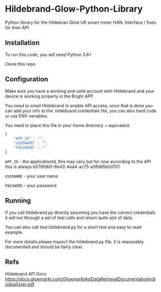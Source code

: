 # Hildebrand-Glow-Python-Library
Python library for the Hildebran Glow UK smart meter HAN.  Interface / fixes for their API

## Installation

To run this code, you will need Python 3.6+

Clone this repo

## Configuration 

Make sure you have a working and valid account with Hildebrand and your device is working properly in the Bright APP.

You need to email Hildebrand to enable API access, once that is done you can add your info to the .hildebrand.credentials file, you can also hard code or use ENV variables.

You need to place this file in your home directory ~ equivalent.

```javascript
{
    "APP_ID" : "",
    "USERNAME" : "",
    "PASSWORD" : ""
}
```

`APP_ID` - the applicationId, this may vary but for now according to the API this is always b576fdb0-6e43-4ea4-ac75-a0fd85b0d701 

`USERNAME` - your user name

`PASSWORD` - your password 

## Running

If you call hildebrand.py directly assuming you have the correct credentials it will run through a set of test calls and return quite alot of data.

You can also call test.hildebrand.py for a short test and easy to read example.  

For more details please inspect the hildebrand.py file, it is reasonably documented and should be fairly clear. 

## Refs

Hildebrand API Docs https://docs.glowmarkt.com/GlowmarktApiDataRetrievalDocumentationIndividualUser.pdf
